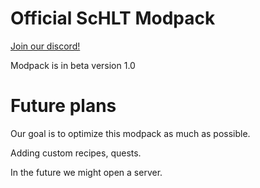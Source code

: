 # Official ScHLT Modpack

[Join our discord!](https://discord.gg/MbC8rNCefg)

Modpack is in beta version 1.0


# Future plans
Our goal is to optimize this modpack as much as possible.

Adding custom recipes, quests.

In the future we might open a server.
